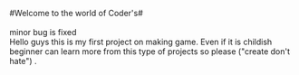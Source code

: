 #Welcome to the world of Coder's#
<br> <br>
minor bug is fixed
<br>
Hello guys this is my first project on making game. Even if it is childish beginner can learn more from this type of projects so please ("create don't hate") .
